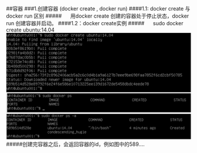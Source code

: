 ##容器
###1.创建容器 (docker create , docker run)
####1.1: docker create 与 docker run 区别
#####&nbsp;&nbsp;&nbsp;&nbsp;&nbsp;&nbsp;用docker create 创建的容器处于停止状态，docker run 创建容器并启动。
####1.2：docker create实例
#####&nbsp;&nbsp;&nbsp;&nbsp;&nbsp;&nbsp;sudo docker create ubuntu:14.04
![](/assets/4.png)![](/assets/5.png)![](/assets/6.png)
#####创建完容器之后，会返回容器的id，例如图中的589....